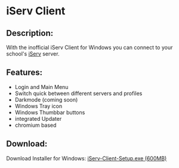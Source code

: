 # iServ Client
## Description:
With the inofficial iServ Client for Windows you can connect to your school's [iServ](http://iserv.de) server.
## Features:
* Login and Main Menu
* Switch quick between different servers and profiles
* Darkmode (coming soon)
* Windows Tray icon
* Windows Thumbbar buttons
* integrated Updater
* chromium based
## Download:
Download Installer for Windows: [iServ-Client-Setup.exe (600MB)](http://iserv-client.tk)
